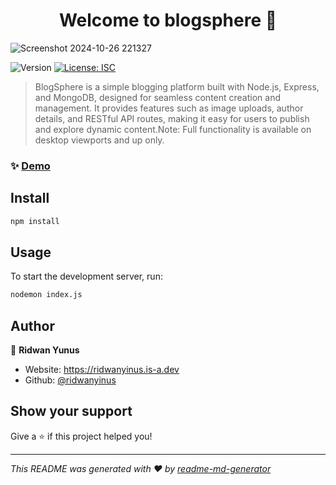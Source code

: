 <h1 align="center">Welcome to blogsphere 👋</h1>

![Screenshot 2024-10-26 221327](https://github.com/user-attachments/assets/55a94df1-b9f1-4e21-b4ad-27d22c2ae1b8)

<p>
  <img alt="Version" src="https://img.shields.io/badge/version-1.0.0-blue.svg?cacheSeconds=2592000" />
  <a href="#" target="_blank">
    <img alt="License: ISC" src="https://img.shields.io/badge/License-ISC-yellow.svg" />
  </a>
</p>

> BlogSphere is a simple blogging platform built with Node.js, Express, and MongoDB, designed for seamless content creation and management. It provides features such as image uploads, author details, and RESTful API routes, making it easy for users to publish and explore dynamic content.Note: Full functionality is available on desktop viewports and up only.

### ✨ [Demo](https://blog-spherex.onrender.com/)

## Install

```sh
npm install
```

## Usage

To start the development server, run:

```sh
nodemon index.js
```

## Author

👤 **Ridwan Yunus**

- Website: https://ridwanyinus.is-a.dev
- Github: [@ridwanyinus](https://github.com/ridwanyinus)

## Show your support

Give a ⭐️ if this project helped you!

---

_This README was generated with ❤️ by [readme-md-generator](https://github.com/kefranabg/readme-md-generator)_

```

```
